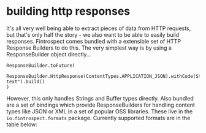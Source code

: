 # building http responses
It's all very well being able to extract pieces of data from HTTP requests, but that's only half the story - we also want to be able to easily build responses. Fintrospect comes bundled with a extensible set of HTTP Response Builders to do this. The very simplest way is by using a ResponseBuilder object directly...
```
ResponseBuilder.toFuture(
    ResponseBuilder.HttpResponse(ContentTypes.APPLICATION_JSON).withCode(Status.Ok).withContent("some text").build()
)
```

However, this only handles Strings and Buffer types directly. Also bundled are a set of bindings which provide ResponseBuilders for 
handling content types like JSON or XML in a set of popular OSS libraries. These live in the ```io.fintrospect.formats``` package. Currently supported formats are in the table below:
